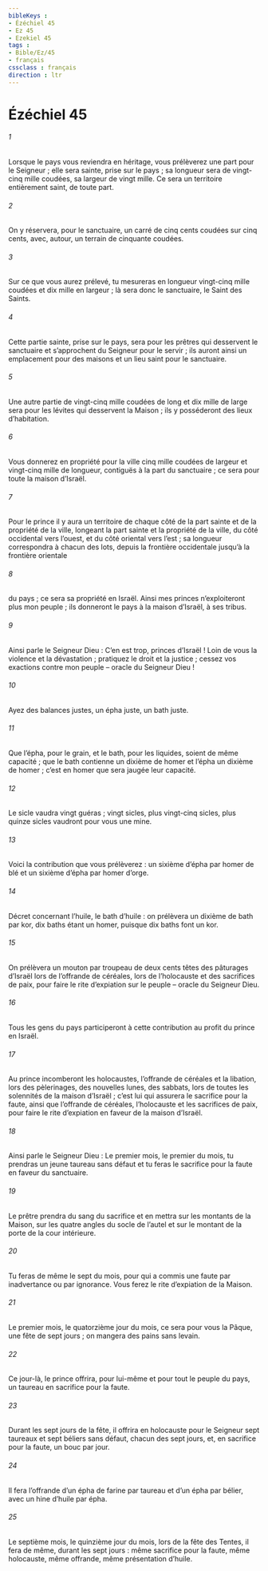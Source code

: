 ```yaml
---
bibleKeys : 
- Ézéchiel 45
- Ez 45
- Ezekiel 45
tags : 
- Bible/Ez/45
- français
cssclass : français
direction : ltr
---
```


# Ézéchiel 45

###### 1
Lorsque le pays vous reviendra en héritage, vous prélèverez une part pour le Seigneur ; elle sera sainte, prise sur le pays ; sa longueur sera de vingt-cinq mille coudées, sa largeur de vingt mille. Ce sera un territoire entièrement saint, de toute part.
###### 2
On y réservera, pour le sanctuaire, un carré de cinq cents coudées sur cinq cents, avec, autour, un terrain de cinquante coudées.
###### 3
Sur ce que vous aurez prélevé, tu mesureras en longueur vingt-cinq mille coudées et dix mille en largeur ; là sera donc le sanctuaire, le Saint des Saints.
###### 4
Cette partie sainte, prise sur le pays, sera pour les prêtres qui desservent le sanctuaire et s’approchent du Seigneur pour le servir ; ils auront ainsi un emplacement pour des maisons et un lieu saint pour le sanctuaire.
###### 5
Une autre partie de vingt-cinq mille coudées de long et dix mille de large sera pour les lévites qui desservent la Maison ; ils y posséderont des lieux d’habitation.
###### 6
Vous donnerez en propriété pour la ville cinq mille coudées de largeur et vingt-cinq mille de longueur, contiguës à la part du sanctuaire ; ce sera pour toute la maison d’Israël.
###### 7
Pour le prince il y aura un territoire de chaque côté de la part sainte et de la propriété de la ville, longeant la part sainte et la propriété de la ville, du côté occidental vers l’ouest, et du côté oriental vers l’est ; sa longueur correspondra à chacun des lots, depuis la frontière occidentale jusqu’à la frontière orientale
###### 8
du pays ; ce sera sa propriété en Israël. Ainsi mes princes n’exploiteront plus mon peuple ; ils donneront le pays à la maison d’Israël, à ses tribus.
###### 9
Ainsi parle le Seigneur Dieu : C’en est trop, princes d’Israël ! Loin de vous la violence et la dévastation ; pratiquez le droit et la justice ; cessez vos exactions contre mon peuple – oracle du Seigneur Dieu !
###### 10
Ayez des balances justes, un épha juste, un bath juste.
###### 11
Que l’épha, pour le grain, et le bath, pour les liquides, soient de même capacité ; que le bath contienne un dixième de homer et l’épha un dixième de homer ; c’est en homer que sera jaugée leur capacité.
###### 12
Le sicle vaudra vingt guéras ; vingt sicles, plus vingt-cinq sicles, plus quinze sicles vaudront pour vous une mine.
###### 13
Voici la contribution que vous prélèverez : un sixième d’épha par homer de blé et un sixième d’épha par homer d’orge.
###### 14
Décret concernant l’huile, le bath d’huile : on prélèvera un dixième de bath par kor, dix baths étant un homer, puisque dix baths font un kor.
###### 15
On prélèvera un mouton par troupeau de deux cents têtes des pâturages d’Israël lors de l’offrande de céréales, lors de l’holocauste et des sacrifices de paix, pour faire le rite d’expiation sur le peuple – oracle du Seigneur Dieu.
###### 16
Tous les gens du pays participeront à cette contribution au profit du prince en Israël.
###### 17
Au prince incomberont les holocaustes, l’offrande de céréales et la libation, lors des pèlerinages, des nouvelles lunes, des sabbats, lors de toutes les solennités de la maison d’Israël ; c’est lui qui assurera le sacrifice pour la faute, ainsi que l’offrande de céréales, l’holocauste et les sacrifices de paix, pour faire le rite d’expiation en faveur de la maison d’Israël.
###### 18
Ainsi parle le Seigneur Dieu : Le premier mois, le premier du mois, tu prendras un jeune taureau sans défaut et tu feras le sacrifice pour la faute en faveur du sanctuaire.
###### 19
Le prêtre prendra du sang du sacrifice et en mettra sur les montants de la Maison, sur les quatre angles du socle de l’autel et sur le montant de la porte de la cour intérieure.
###### 20
Tu feras de même le sept du mois, pour qui a commis une faute par inadvertance ou par ignorance. Vous ferez le rite d’expiation de la Maison.
###### 21
Le premier mois, le quatorzième jour du mois, ce sera pour vous la Pâque, une fête de sept jours ; on mangera des pains sans levain.
###### 22
Ce jour-là, le prince offrira, pour lui-même et pour tout le peuple du pays, un taureau en sacrifice pour la faute.
###### 23
Durant les sept jours de la fête, il offrira en holocauste pour le Seigneur sept taureaux et sept béliers sans défaut, chacun des sept jours, et, en sacrifice pour la faute, un bouc par jour.
###### 24
Il fera l’offrande d’un épha de farine par taureau et d’un épha par bélier, avec un hine d’huile par épha.
###### 25
Le septième mois, le quinzième jour du mois, lors de la fête des Tentes, il fera de même, durant les sept jours : même sacrifice pour la faute, même holocauste, même offrande, même présentation d’huile.
